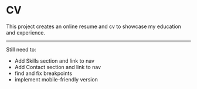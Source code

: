 # CV
This project creates an online resume and cv to showcase my education and experience.
<hr>
Still need to:
<ul>
  <li>Add Skills section and link to nav</li>
  <li>Add Contact section and link to nav</li>
  <li>find and fix breakpoints</li>
  <li>implement mobile-friendly version</li>
</ul>
